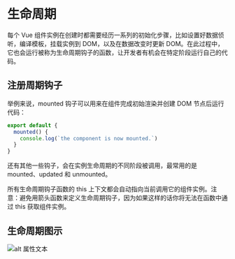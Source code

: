 # 生命周期
每个 Vue 组件实例在创建时都需要经历一系列的初始化步骤，比如设置好数据侦听，编译模板，挂载实例到 DOM，以及在数据改变时更新 DOM。在此过程中，它也会运行被称为生命周期钩子的函数，让开发者有机会在特定阶段运行自己的代码。
## 注册周期钩子
举例来说，mounted 钩子可以用来在组件完成初始渲染并创建 DOM 节点后运行代码：

```js
export default {
  mounted() {
    console.log(`the component is now mounted.`)
  }
}
```
还有其他一些钩子，会在实例生命周期的不同阶段被调用，最常用的是 mounted、updated 和 unmounted。

所有生命周期钩子函数的 this 上下文都会自动指向当前调用它的组件实例。注意：避免用箭头函数来定义生命周期钩子，因为如果这样的话你将无法在函数中通过 this 获取组件实例。

## 生命周期图示
![alt 属性文本](https://cn.vuejs.org/assets/lifecycle.16e4c08e.png)